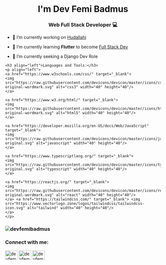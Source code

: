 <h1 align="center">I'm Dev Femi Badmus</h1>
<h3 align="center">Web Full Stack Developer 💻 </h3>

- 🔭 I’m currently working on [Hudallahi](https://hudallahi.herokuapp.com)

- 🌱 I’m currently learning **Flutter** to become [Full Stack Dev](https://flutter.com/)

- 🤝 I’m currently seeking a Django Dev Role

```
<h3 align="left">Languages and Tools:</h3>
<p align="left">
<a href="https://www.w3schools.com/css/" target="_blank">
<img src="https://raw.githubusercontent.com/devicons/devicon/master/icons/css3/css3-original-wordmark.svg" alt="css3" width="40" height="40"/>
</a>

<a href="https://www.w3.org/html/" target="_blank">
<img src="https://raw.githubusercontent.com/devicons/devicon/master/icons/html5/html5-original-wordmark.svg" alt="html5" width="40" height="40"/>
</a>

<a href="https://developer.mozilla.org/en-US/docs/Web/JavaScript" target="_blank">
<img src="https://raw.githubusercontent.com/devicons/devicon/master/icons/javascript/javascript-original.svg" alt="javascript" width="40" height="40"/>
</a>

<a href="https://www.typescriptlang.org/" target="_blank">
<img src="https://raw.githubusercontent.com/devicons/devicon/master/icons/typescript/typescript-original.svg" alt="typescript" width="40" height="40"/>
</a>

<a href="https://reactjs.org/" target="_blank">
<img src="https://raw.githubusercontent.com/devicons/devicon/master/icons/react/react-original-wordmark.svg" alt="react" width="40" height="40"/>
</a> <a href="https://tailwindcss.com/" target="_blank"> <img src="https://www.vectorlogo.zone/logos/tailwindcss/tailwindcss-icon.svg" alt="tailwind" width="40" height="40"/>
</a>
</p>
```

<h3><img align="center" src="https://github-readme-stats.vercel.app/api?username=devfemibadmus&show_icons=true&theme=dark&locale=en" alt="devfemibadmus" /></h3>

<h3 align="left">Connect with me:</h3>
<p align="left">
<a href="https://dev.to/devfemibadmus" target="blank"><img align="center" src="https://cdn.jsdelivr.net/npm/simple-icons@3.0.1/icons/dev-dot-to.svg" alt="devfemibadmus" height="30" width="40" /></a>
<a href="https://twitter.com/devfemibadmus" target="blank"><img align="center" src="https://cdn.jsdelivr.net/npm/simple-icons@3.0.1/icons/twitter.svg" alt="devfemibadmus" height="30" width="40" /></a>
<a href="https://instagram.com/devfemibadmus" target="blank"><img align="center" src="https://cdn.jsdelivr.net/npm/simple-icons@3.0.1/icons/instagram.svg" alt="devfemibadmus" height="30" width="40" /></a>
</p>
